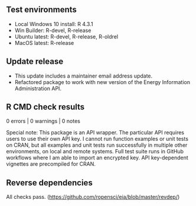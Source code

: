 ## Test environments

* Local Windows 10 install: R 4.3.1
* Win Builder: R-devel, R-release
* Ubuntu latest: R-devel, R-release, R-oldrel
* MacOS latest: R-release

## Update release

* This update includes a maintainer email address update.
* Refactored package to work with new version of the Energy Information Administration API.

## R CMD check results

0 errors | 0 warnings | 0 notes

Special note: This package is an API wrapper. The particular API requires users to use their own API key. I cannot run function examples or unit tests on CRAN, but all examples and unit tests run successfully in multiple other environments, on local and remote systems. Full test suite runs in GitHub workflows where I am able to import an encrypted key. API key-dependent vignettes are precompiled for CRAN.

## Reverse dependencies

All checks pass. (https://github.com/ropensci/eia/blob/master/revdep/)
